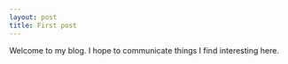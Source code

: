 ```yaml
---
layout: post
title: First post
---
```


Welcome to my blog. I hope to communicate things I find interesting here.
